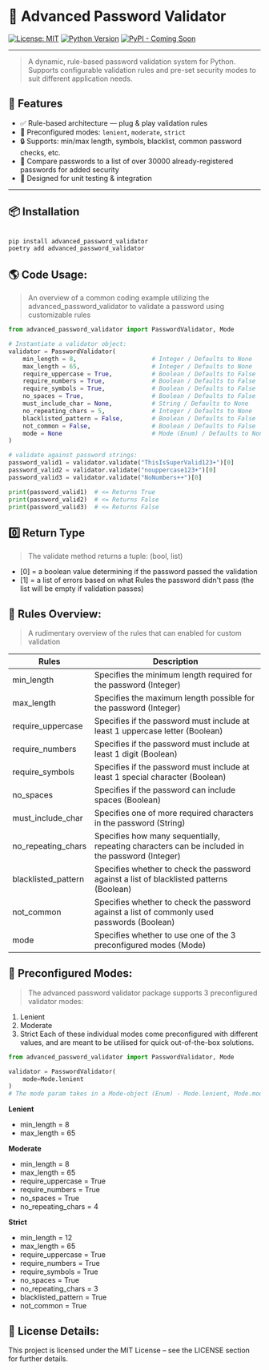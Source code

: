 # 🔐 Advanced Password Validator


[![License: MIT](https://img.shields.io/badge/License-MIT-green.svg)](LICENSE)
[![Python Version](https://img.shields.io/badge/python-3.8%2B-blue.svg)](https://www.python.org/downloads/)
[![PyPI - Coming Soon](https://img.shields.io/badge/PyPI-coming--soon-yellow)](https://pypi.org/)

---

> A dynamic, rule-based password validation system for Python. Supports configurable validation rules and pre-set security modes to suit different application needs.

## 🚀 Features

- ✅ Rule-based architecture — plug & play validation rules
- 🔁 Preconfigured modes: `lenient`, `moderate`, `strict`
- 🔒 Supports: min/max length, symbols, blacklist, common password checks, etc.
- 📂 Compare passwords to a list of over 30000 already-registered passwords for added security
- 🧪 Designed for unit testing & integration

---

## 📦 Installation

```python

pip install advanced_password_validator
poetry add advanced_password_validator

```

## 🌎 Code Usage:
> An overview of a common coding example utilizing the advanced_password_validator
to validate a password using customizable rules

```python
from advanced_password_validator import PasswordValidator, Mode

# Instantiate a validator object:
validator = PasswordValidator(
    min_length = 8,                     # Integer / Defaults to None
    max_length = 65,                    # Integer / Defaults to None
    require_uppercase = True,           # Boolean / Defaults to False
    require_numbers = True,             # Boolean / Defaults to False
    require_symbols = True,             # Boolean / Defaults to False
    no_spaces = True,                   # Boolean / Defaults to False
    must_include_char = None,           # String / Defaults to None
    no_repeating_chars = 5,             # Integer / Defaults to None
    blacklisted_pattern = False,        # Boolean / Defaults to False
    not_common = False,                 # Boolean / Defaults to False
    mode = None                         # Mode (Enum) / Defaults to None
)

# validate against password strings:
password_valid1 = validator.validate("ThisIsSuperValid123+")[0]
password_valid2 = validator.validate("nouppercase123+")[0]
password_valid3 = validator.validate("NoNumbers++")[0]

print(password_valid1)  # <= Returns True
print(password_valid2)  # <= Returns False
print(password_valid3)  # <= Returns False
```

## 0️⃣ Return Type
> The validate method returns a tuple: (bool, list) 
* [0] = a boolean value determining if the password passed the validation
* [1] = a list of errors based on what Rules the password didn't pass 
(the list will be empty if validation passes) 


## 📜 Rules Overview:
> A rudimentary overview of the rules that can enabled for custom validation

| **Rules**           |      **Description**                                                                                 |
|---------------------|-------------------------------------------------------------------------------------------------|
| min_length          | Specifies the minimum length required for the password (Integer)                                |
| max_length          | Specifies the maximum length possible for the password (Integer)                                |
| require_uppercase   | Specifies if the password must include at least 1 uppercase letter (Boolean)                    |
| require_numbers     | Specifies if the password must include at least 1 digit (Boolean)                               |
| require_symbols     | Specifies if the password must include at least 1 special character (Boolean)                   |
| no_spaces           | Specifies if the password can include spaces (Boolean)                                          |
| must_include_char   | Specifies one of more required characters in the password (String)                        |
| no_repeating_chars  | Specifies how many sequentially, repeating characters can be included in the password (Integer) |
| blacklisted_pattern | Specifies whether to check the password against a list of blacklisted patterns (Boolean)        |
| not_common          | Specifies whether to check the password against a list of commonly used passwords (Boolean)     |
| mode                | Specifies whether to use one of the 3 preconfigured modes (Mode)                                |


## 🤖 Preconfigured Modes:
> The advanced password validator package supports 3 preconfigured validator modes:
1. Lenient
2. Moderate
3. Strict
Each of these individual modes come preconfigured with different values, and are meant
to be utilised for quick out-of-the-box solutions.

```python
from advanced_password_validator import PasswordValidator, Mode

validator = PasswordValidator(
    mode=Mode.lenient
)
# The mode param takes in a Mode-object (Enum) - Mode.lenient, Mode.moderate, Mode.strict

```

**Lenient**
- min_length = 8
- max_length = 65

**Moderate**
- min_length = 8
- max_length = 65
- require_uppercase = True
- require_numbers = True
- no_spaces = True
- no_repeating_chars = 4

**Strict**
- min_length = 12
- max_length = 65
- require_uppercase = True
- require_numbers = True
- require_symbols = True
- no_spaces = True
- no_repeating_chars = 3
- blacklisted_pattern = True
- not_common = True


## 📄 License Details:
This project is licensed under the MIT License – see the LICENSE section for further details.

